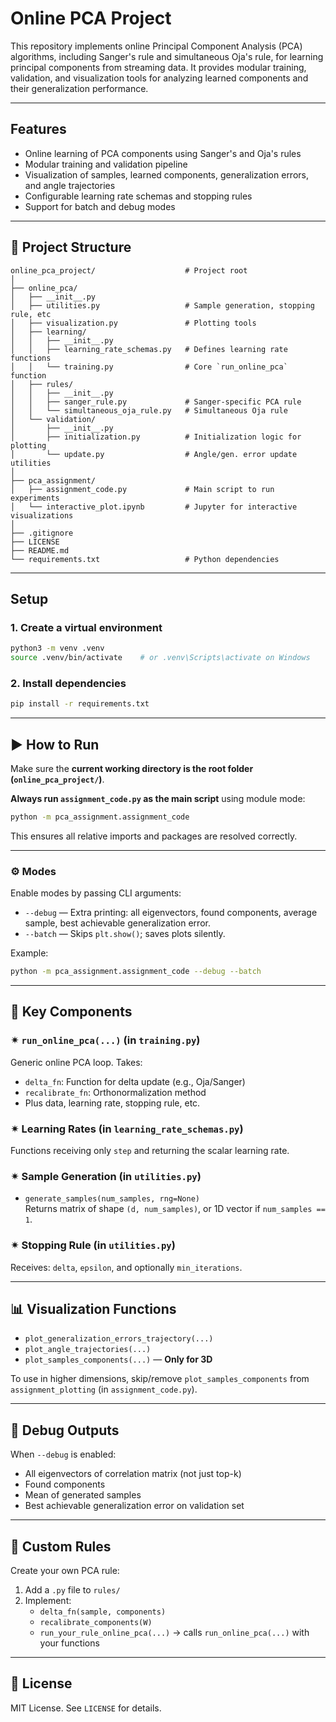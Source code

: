 # Online PCA Project

This repository implements online Principal Component Analysis (PCA) algorithms, including Sanger's rule and
simultaneous Oja's rule, for learning principal components from streaming data. It provides modular training,
validation, and visualization tools for analyzing learned components and their generalization performance.

---

## Features

- Online learning of PCA components using Sanger's and Oja's rules
- Modular training and validation pipeline
- Visualization of samples, learned components, generalization errors, and angle trajectories
- Configurable learning rate schemas and stopping rules
- Support for batch and debug modes

---

## 📁 Project Structure

```
online_pca_project/                    # Project root
│
├── online_pca/
│   ├── __init__.py
│   ├── utilities.py                   # Sample generation, stopping rule, etc
│   ├── visualization.py               # Plotting tools
│   ├── learning/
│   │   ├── __init__.py
│   │   ├── learning_rate_schemas.py   # Defines learning rate functions
│   │   └── training.py                # Core `run_online_pca` function
│   ├── rules/
│   │   ├── __init__.py
│   │   ├── sanger_rule.py             # Sanger-specific PCA rule
│   │   └── simultaneous_oja_rule.py   # Simultaneous Oja rule  
│   └── validation/
│       ├── __init__.py
│       ├── initialization.py          # Initialization logic for plotting
│       └── update.py                  # Angle/gen. error update utilities
│
├── pca_assignment/
│   ├── assignment_code.py             # Main script to run experiments
│   └── interactive_plot.ipynb         # Jupyter for interactive visualizations
│
├── .gitignore
├── LICENSE
├── README.md
└── requirements.txt                   # Python dependencies
```

---

## Setup

### 1. Create a virtual environment

```bash
python3 -m venv .venv
source .venv/bin/activate    # or .venv\Scripts\activate on Windows
```

### 2. Install dependencies

```bash
pip install -r requirements.txt
```

---

## ▶ How to Run

Make sure the **current working directory is the root folder (`online_pca_project/`)**.

**Always run `assignment_code.py` as the main script** using module mode:

```bash
python -m pca_assignment.assignment_code
```

This ensures all relative imports and packages are resolved correctly.

---

### ⚙ Modes

Enable modes by passing CLI arguments:

- `--debug` — Extra printing: all eigenvectors, found components, average sample, best achievable generalization error.
- `--batch` — Skips `plt.show()`; saves plots silently.

Example:
```bash
python -m pca_assignment.assignment_code --debug --batch
```

---

## 📌 Key Components

### ✴ `run_online_pca(...)` (in `training.py`)
Generic online PCA loop. Takes:
- `delta_fn`: Function for delta update (e.g., Oja/Sanger)
- `recalibrate_fn`: Orthonormalization method
- Plus data, learning rate, stopping rule, etc.

### ✴ Learning Rates (in `learning_rate_schemas.py`)
Functions receiving only `step` and returning the scalar learning rate.

### ✴ Sample Generation (in `utilities.py`)
- `generate_samples(num_samples, rng=None)`  
Returns matrix of shape `(d, num_samples)`, or 1D vector if `num_samples == 1`.

### ✴ Stopping Rule (in `utilities.py`)
Receives: `delta`, `epsilon`, and optionally `min_iterations`.

---

## 📊 Visualization Functions

- `plot_generalization_errors_trajectory(...)`  
- `plot_angle_trajectories(...)`  
- `plot_samples_components(...)` — **Only for 3D**

To use in higher dimensions, skip/remove `plot_samples_components` from `assignment_plotting` (in `assignment_code.py`).

---

## 🧪 Debug Outputs

When `--debug` is enabled:
- All eigenvectors of correlation matrix (not just top-k)
- Found components
- Mean of generated samples
- Best achievable generalization error on validation set

---

## 🔧 Custom Rules

Create your own PCA rule:
1. Add a `.py` file to `rules/`
2. Implement:
   - `delta_fn(sample, components)`
   - `recalibrate_components(W)`
   - `run_your_rule_online_pca(...)` → calls `run_online_pca(...)` with your functions

---

## 📄 License

MIT License. 
See `LICENSE` for details.

```

